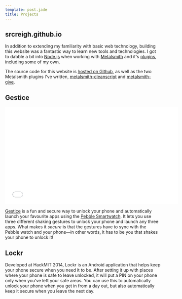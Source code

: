 ```yaml
---
template: post.jade
title: Projects
---
```



## srcreigh.github.io

In addition to extending my familiarity with basic web technology, building 
this website was a fantastic way to learn new tools and technologies. I got
to dabble a bit into [Node.js](http://nodejs.org/) when working with
[Metalsmith](http://metalsmith.io) and it's 
[plugins](http://metalsmith.io#the-plugins), including some of my own.

The source code for this website is 
[hosted on Github](http://github.com/srcreigh/srcreigh.github.io), as well as
the two Metalsmith plugins I've written, 
[metalsmith-cleanscript](http://github.com/srcreigh/metalsmith-cleanscript) and
[metalsmith-give](http://github.com/srcreigh/metalsmith-give).


## Gestice
<p><div class="video-container"><iframe width="560" height="315" src="//www.youtube.com/embed/gHsk7c2VLpc" frameborder="0" allowfullscreen></iframe></div></p>

[Gestice](http://gestice.org) is a fun and secure way to unlock your phone and
automatically launch your favourite apps using the 
[Pebble Smartwatch](http://getpebble.com). It lets you use three 
different shaking gestures to unlock your phone and launch any three apps. What
makes it *secure* is that the gestures have to sync with the Pebble watch and
your phone&mdash;in other words, it has to be you that shakes your phone to 
unlock it!


## Lockr

Developed at HackMIT 2014, Lockr is an Android application that helps keep
your phone secure when you need it to be. After setting it up with places where
your phone is safe to leave unlocked, it will put a PIN on your phone only when
you've left your safe areas. You can use this to automatically unlock your 
phone when you get in from a day out, but also automatically keep it secure 
when you leave the next day.
